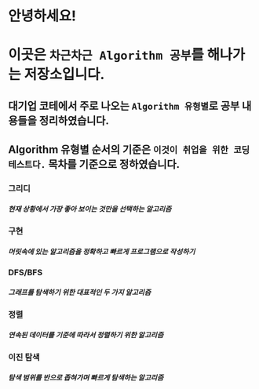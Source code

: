 # 안녕하세요!

# 이곳은 `차근차근 Algorithm 공부`를 해나가는 저장소입니다.

## 대기업 코테에서 주로 나오는 `Algorithm 유형별`로 공부 내용들을 정리하였습니다.

## Algorithm 유형별 순서의 기준은 `이것이 취업을 위한 코딩 테스트다.` 목차를 기준으로 정하였습니다.

### 그리디

##### 현재 상황에서 가장 좋아 보이는 것만을 선택하는 알고리즘

### 구현

##### 머릿속에 있는 알고리즘을 정확하고 빠르게 프로그램으로 작성하기

### DFS/BFS

##### 그래프를 탐색하기 위한 대표적인 두 가지 알고리즘

### 정렬

##### 연속된 데이터를 기준에 따라서 정렬하기 위한 알고리즘

### 이진 탐색

##### 탐색 범위를 반으로 좁혀가며 빠르게 탐색하는 알고리즘
